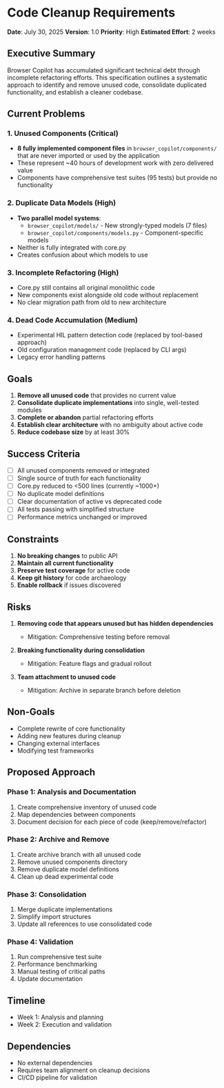 # Code Cleanup Requirements

**Date**: July 30, 2025
**Version**: 1.0
**Priority**: High
**Estimated Effort**: 2 weeks

## Executive Summary

Browser Copilot has accumulated significant technical debt through incomplete refactoring efforts. This specification outlines a systematic approach to identify and remove unused code, consolidate duplicated functionality, and establish a cleaner codebase.

## Current Problems

### 1. Unused Components (Critical)
- **8 fully implemented component files** in `browser_copilot/components/` that are never imported or used by the application
- These represent ~40 hours of development work with zero delivered value
- Components have comprehensive test suites (95 tests) but provide no functionality

### 2. Duplicate Data Models (High)
- **Two parallel model systems**:
  - `browser_copilot/models/` - New strongly-typed models (7 files)
  - `browser_copilot/components/models.py` - Component-specific models
- Neither is fully integrated with core.py
- Creates confusion about which models to use

### 3. Incomplete Refactoring (High)
- Core.py still contains all original monolithic code
- New components exist alongside old code without replacement
- No clear migration path from old to new architecture

### 4. Dead Code Accumulation (Medium)
- Experimental HIL pattern detection code (replaced by tool-based approach)
- Old configuration management code (replaced by CLI args)
- Legacy error handling patterns

## Goals

1. **Remove all unused code** that provides no current value
2. **Consolidate duplicate implementations** into single, well-tested modules
3. **Complete or abandon** partial refactoring efforts
4. **Establish clear architecture** with no ambiguity about active code
5. **Reduce codebase size** by at least 30%

## Success Criteria

- [ ] All unused components removed or integrated
- [ ] Single source of truth for each functionality
- [ ] Core.py reduced to <500 lines (currently ~1000+)
- [ ] No duplicate model definitions
- [ ] Clear documentation of active vs deprecated code
- [ ] All tests passing with simplified structure
- [ ] Performance metrics unchanged or improved

## Constraints

1. **No breaking changes** to public API
2. **Maintain all current functionality**
3. **Preserve test coverage** for active code
4. **Keep git history** for code archaeology
5. **Enable rollback** if issues discovered

## Risks

1. **Removing code that appears unused but has hidden dependencies**
   - Mitigation: Comprehensive testing before removal

2. **Breaking functionality during consolidation**
   - Mitigation: Feature flags and gradual rollout

3. **Team attachment to unused code**
   - Mitigation: Archive in separate branch before deletion

## Non-Goals

- Complete rewrite of core functionality
- Adding new features during cleanup
- Changing external interfaces
- Modifying test frameworks

## Proposed Approach

### Phase 1: Analysis and Documentation
1. Create comprehensive inventory of unused code
2. Map dependencies between components
3. Document decision for each piece of code (keep/remove/refactor)

### Phase 2: Archive and Remove
1. Create archive branch with all unused code
2. Remove unused components directory
3. Remove duplicate model definitions
4. Clean up dead experimental code

### Phase 3: Consolidation
1. Merge duplicate implementations
2. Simplify import structures
3. Update all references to use consolidated code

### Phase 4: Validation
1. Run comprehensive test suite
2. Performance benchmarking
3. Manual testing of critical paths
4. Update documentation

## Timeline

- Week 1: Analysis and planning
- Week 2: Execution and validation

## Dependencies

- No external dependencies
- Requires team alignment on cleanup decisions
- CI/CD pipeline for validation
